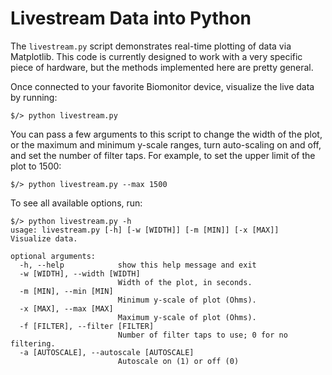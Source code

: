 # Livestream Data into Python

The `livestream.py` script demonstrates real-time plotting of data via
Matplotlib. This code is currently designed to work with a very specific piece
of hardware, but the methods implemented here are pretty general.

Once connected to your favorite Biomonitor device, visualize the live data by
running:

```unix
$/> python livestream.py
```

You can pass a few arguments to this script to change the width of the plot, or
the maximum and minimum y-scale ranges, turn auto-scaling on and off, and set
the number of filter taps. For example, to set the upper limit of the plot to
1500:

```unix
$/> python livestream.py --max 1500
```

To see all available options, run:

```unix
$/> python livestream.py -h
usage: livestream.py [-h] [-w [WIDTH]] [-m [MIN]] [-x [MAX]]                                            
Visualize data.

optional arguments:
  -h, --help            show this help message and exit
  -w [WIDTH], --width [WIDTH]
                        Width of the plot, in seconds.
  -m [MIN], --min [MIN]
                        Minimum y-scale of plot (Ohms).
  -x [MAX], --max [MAX]
                        Maximum y-scale of plot (Ohms).
  -f [FILTER], --filter [FILTER]
                        Number of filter taps to use; 0 for no filtering.
  -a [AUTOSCALE], --autoscale [AUTOSCALE]
                        Autoscale on (1) or off (0)
```
